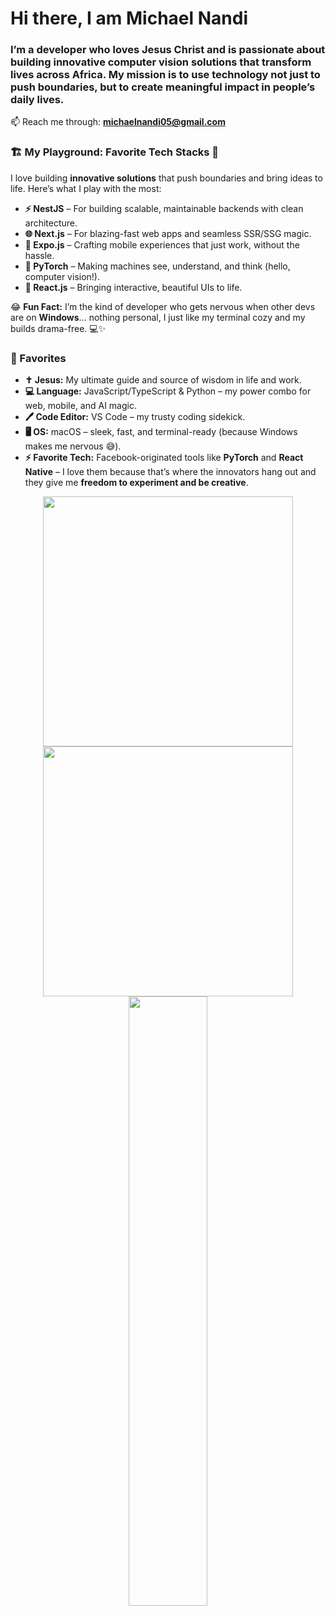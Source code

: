 # Hi there, I am Michael Nandi

### I’m a developer who loves Jesus Christ and is passionate about building innovative computer vision solutions that transform lives across Africa. My mission is to use technology not just to push boundaries, but to create meaningful impact in people’s daily lives.


📫 Reach me through: **michaelnandi05@gmail.com**


### 🏗️ My Playground: Favorite Tech Stacks 🚀

I love building **innovative solutions** that push boundaries and bring ideas to life. Here’s what I play with the most:

* **⚡ NestJS** – For building scalable, maintainable backends with clean architecture.
* **🌐 Next.js** – For blazing-fast web apps and seamless SSR/SSG magic.
* **📱 Expo.js** – Crafting mobile experiences that just work, without the hassle.
* **🧠 PyTorch** – Making machines see, understand, and think (hello, computer vision!).
* **🎨 React.js** – Bringing interactive, beautiful UIs to life.

😂 **Fun Fact:** I’m the kind of developer who gets nervous when other devs are on **Windows**… nothing personal, I just like my terminal cozy and my builds drama-free. 💻✨

### 💞 Favorites

* **✝️ Jesus:** My ultimate guide and source of wisdom in life and work.
* **💻 Language:** JavaScript/TypeScript & Python – my power combo for web, mobile, and AI magic.
* **🖊️ Code Editor:** VS Code – my trusty coding sidekick.
* **🖥️ OS:** macOS – sleek, fast, and terminal-ready (because Windows makes me nervous 😅).
* **⚡ Favorite Tech:** Facebook-originated tools like **PyTorch** and **React Native** – I love them because that’s where the innovators hang out and they give me **freedom to experiment and be creative**.

<p align = "center">
  <img src = "https://github-readme-stats.vercel.app/api?username=mikenandi&show_icons=true&theme=bear" width = 400>
  <img src = "https://github-readme-streak-stats.herokuapp.com?user=mikenandi&theme=dark&hide_border=true" width = 400>
  <img height="50%" width="auto" src ="https://github-readme-stats.vercel.app/api/top-langs/?username=mikenandi&layout=compact&hide_border=true&theme=darcula&bg_color=00000000&langs_count=6&hide=jupyter%20notebook,tex,css,php">
</p>

